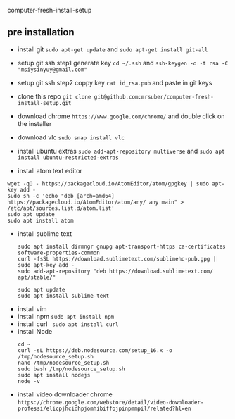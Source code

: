 
 computer-fresh-install-setup
## pre installation

- install git ```sudo apt-get update``` and ```sudo apt-get install git-all```

- setup git ssh step1 generate key ```cd ~/.ssh``` and ```ssh-keygen -o -t rsa -C "msiysinyuy@gmail.com"```
- setup git ssh step2 coppy key ```cat id_rsa.pub``` and paste in git keys
- clone this repo ```git clone git@github.com:mrsuber/computer-fresh-install-setup.git ```
- download chrome ```https://www.google.com/chrome/``` and double click on the installer
- download vlc ```sudo snap install vlc```
- install ubuntu extras ```sudo add-apt-repository multiverse``` and ```sudo apt install ubuntu-restricted-extras```
- install atom text editor 


```
wget -qO - https://packagecloud.io/AtomEditor/atom/gpgkey | sudo apt-key add -
sudo sh -c 'echo "deb [arch=amd64] https://packagecloud.io/AtomEditor/atom/any/ any main" > /etc/apt/sources.list.d/atom.list'
sudo apt update
sudo apt install atom

```
- install sublime text
	 ```
	sudo apt install dirmngr gnupg apt-transport-https ca-certificates software-properties-common
	curl -fsSL https://download.sublimetext.com/sublimehq-pub.gpg | sudo apt-key add -
	sudo add-apt-repository "deb https://download.sublimetext.com/ apt/stable/"

	sudo apt update
	sudo apt install sublime-text
	
	```
- install vim
- install npm ```sudo apt install npm```
- install curl ``` sudo apt install curl```
- install Node
	```
	cd ~
	curl -sL https://deb.nodesource.com/setup_16.x -o /tmp/nodesource_setup.sh
	nano /tmp/nodesource_setup.sh
	sudo bash /tmp/nodesource_setup.sh
	sudo apt install nodejs
	node -v

	```
- install video downloader chrome ```https://chrome.google.com/webstore/detail/video-downloader-professi/elicpjhcidhpjomhibiffojpinpmmpil/related?hl=en```

